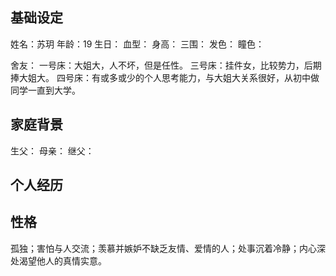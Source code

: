 
## 基础设定

姓名：苏玥
年龄：19
生日：
血型：
身高：
三围：
发色：
瞳色：

舍友：
	一号床：大姐大，人不坏，但是任性。
	三号床：挂件女，比较势力，后期捧大姐大。
	四号床：有或多或少的个人思考能力，与大姐大关系很好，从初中做同学一直到大学。

## 家庭背景

生父：
母亲：
继父：

## 个人经历






## 性格

孤独；害怕与人交流；羡慕并嫉妒不缺乏友情、爱情的人；处事沉着冷静；内心深处渴望他人的真情实意。
